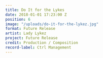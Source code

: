 ```yaml
---
title: Do It for the Lykes
date: 2018-01-01 17:23:00 Z
position: 6
image: "/uploads/do-it-for-the-lykez.jpg"
format: Future Release
artist: Lady Lykez
project: Future Release
credit: Production / Composition
record-label: Ctrl Management
---
```


